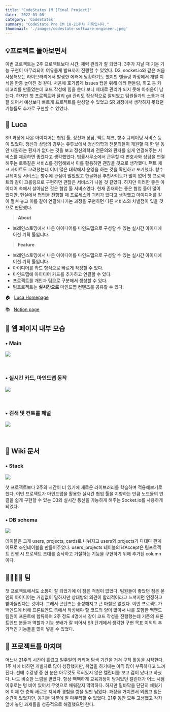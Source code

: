 ```yaml
---
title: "CodeStates IM [Final Project]"
date: '2022-03-08'
category: 'CodeStates'
summary: "CodeState Pre IM 18-21주차 기록입니다."
thumbnail: './images/codestate-software-engineer.jpeg'
---
```


## 💡프로젝트 돌아보면서

이번 프로젝트는 2주 프로젝트보다 시간, 체력 관리가 잘 되었다. 3주가 지날 때 기본 기능 구현이 마무리되어 여유롭게 발표까지 진행할 수 있었다. D3, socket.io와 같은 처음 사용해보는 라이브러리에서 발생한 에러에 당황하기도 했지만 핸들링 과정에서 개발 지식을 한층 높아진 것 같다. 처음에 호기롭게 Issues 탭을 위해 에러 핸들링, 회고 등 카테고리를 만들었는데 코드 작성에 힘을 쏟다 보니 제대로 관리가 되지 못해 아쉬움이 남는다. 하지만 첫 프로젝트와 달리 git 관리도 정상적으로 잘되었고 팀원들과의 소통과 더 잘 되어서 예상보다 빠르게 프로젝트를 완성할 수 있었고 SR 과정에서 생각하지 못했던 기능들도 추가로 구현할 수 있었다.

## 👥 Luca

SR 과정에 나온 아이디어는 협업 툴, 정신과 상담, 팩트 체크, 향수 큐레이팅 서비스 등이 있었다. 정신과 상담의 경우는 유튜브에서 정신의학과 전문의들이 개원할 때 한 달 동안 내원하는 환자가 없다는 것을 보고 정신의학과 전문의와 환자를 쉽게 연결해주는 서비스를 제공하면 좋겠다고 생각했었다. 법률사무소에서 근무할 때 변호사와 상담을 연결해주는 로톡같은 서비스를 경험해봐서 이를 활용하면 괜찮을 것으로 생각했다. 팩트 체크 사이트도 고려했는데 이미 많은 대학에서 운영을 하는 것을 확인하고 포기했다. 향수 큐레이팅 서비스는 향수에 관심이 많았었고 한글화된 추천사이트가 많이 없어 첫 프로젝트와 같이 크롤링으로 구현하면 괜찮은 서비스가 나올 것 같았다. 하지만 이러한 좋은 아이디어 속에서 살아남은 것은 협업 툴 서비스였다. 현재 존재하는 좋은 협업 툴이 많이 있지만, 현실에서 협업을 진행할 때 프로세스와 괴리가 있다고 생각했고 아이디어를 같이 펼쳐 놓고 이를 같이 연결해나가는 과정을 구현하면 다른 서비스와 차별점이 있을 것으로 판단했다.

> **About**

- 브레인스토밍에서 나온 아이디어를 마인드맵으로 구성할 수 있는 실시간 아이디에이션 기획 툴입니다.

> **Feature**

- 브레인스토밍에서 나온 아이디어를 마인드맵으로 구성할 수 있는 실시간 아이디에이션 기획 툴입니다.
- 아이디어를 카드 형식으로 빠르게 작성할 수 있다.
- 마인드맵에 아이디어 카드를 추가하고 연결할 수 있다.
- 프로젝트를 개인과 팀으로 구분해서 생성할 수 있다.
- 팀프로젝트는 **실시간으로** 마인드맵 컨텐츠를 공유할 수 있다.

🏠 &nbsp; <a href="https://luca.solutions/">Luca Homepage</a>

📚 &nbsp; <a href="https://codestates.notion.site/4-CodeJunkies-Luca-ba9bc432b86f449dbec4a71bff86f40f">Notion page</a>

## 🌙 웹 페이지 내부 모습

### • Main

![](https://images.velog.io/images/quato/post/571b5a0d-0397-4721-888b-65852071a899/%E1%84%89%E1%85%B3%E1%84%8F%E1%85%B3%E1%84%85%E1%85%B5%E1%86%AB%E1%84%89%E1%85%A3%E1%86%BA%202022-03-23%20%E1%84%8B%E1%85%A9%E1%84%92%E1%85%AE%208.15.11.png)

&nbsp;

### • 실시간 카드, 마인드맵 동작

![](https://images.velog.io/images/quato/post/91b79f87-866b-4636-ab83-9550434f4e62/%E1%84%89%E1%85%B3%E1%84%8F%E1%85%B3%E1%84%85%E1%85%B5%E1%86%AB%E1%84%89%E1%85%A3%E1%86%BA%202022-03-23%20%E1%84%8B%E1%85%A9%E1%84%92%E1%85%AE%208.14.10.png)

&nbsp;

### • 검색 및 컨트롤 패널

![](https://images.velog.io/images/quato/post/1366b779-3789-455b-8fff-52fb257c733f/%E1%84%89%E1%85%B3%E1%84%8F%E1%85%B3%E1%84%85%E1%85%B5%E1%86%AB%E1%84%89%E1%85%A3%E1%86%BA%202022-03-23%20%E1%84%8B%E1%85%A9%E1%84%92%E1%85%AE%208.14.32.png)

&nbsp;

## 📜 Wiki 문서

### • Stack

![](https://images.velog.io/images/quato/post/ed12fc8b-f237-4939-8962-a9d23e94243b/image.png)

첫 프로젝트보다 2주의 시간이 더 있기에 새로운 라이브러리를 학습하며 적용해보기로 했다. 이번 프로젝트가 마인드맵을 활용한 실시간 협업 툴을 지향하는 만큼 노드들의 연결을 쉽게 구현할 수 있는 D3와 실시간 통신을 가능하게 해주는 Socket.io를 사용하게 되었다.

### • DB schema

![](https://images.velog.io/images/quato/post/4cb80a32-cf49-4f0e-a129-82d0400d4e84/%E1%84%89%E1%85%B3%E1%84%8F%E1%85%B3%E1%84%85%E1%85%B5%E1%86%AB%E1%84%89%E1%85%A3%E1%86%BA%202022-03-23%20%E1%84%8B%E1%85%A9%E1%84%92%E1%85%AE%208.10.30.png)

테이블은 크게 users, projects, cards로 나눠지고 users와 projects가 다대다 관계이므로 조인테이블을 만들어주었다. users_projects 테이블의 isAccept은 팀프로젝트 진행 시 프로젝트 초대를 승낙하고 거절하는 기능을 구현하기 위해 추가된 column이다.

## 👨‍👩‍👦‍👦 팀

첫 프로젝트에서도 소통이 잘 되었기에 이 점은 걱정이 없었다. 팀원들이 좋았던 점은 본인의 아이디어는 거침없이 말하지만 상대방의 의견이 합리적이라고 느껴지면 인정하고 받아들인다는 것이다. 그래서 콘텐츠는 풍성해지고 큰 마찰은 없었다. 이번 프로젝트가 백엔드에 비해 프론트엔드 측에서 작성해야 할 코드의 양이 많아서 나를 포함한 백엔드 팀원이 프론트에 합류하여 2주 정도 4명에서 같이 코드 작성을 진행했는데 기존의 프론트엔드 분들과 역할과 기능 분배가 잘 되어서 SR 단계에서 생각한 구현 목표 이외의 추가적인 기능들을 많이 넣을 수 있었다.

## 🛌 프로젝트를 마치며

어느새 21주의 시간이 흘렀고 일주일의 커리어 탐색 기간을 거쳐 구직 활동을 시작한다. 1주 차에 비하면 개발자로 많이 성장했지만, 취업을 하기에는 아직 많이 부족하다고 느껴진다. 선배 수강생 중 한 분은 아무것도 적혀있지 않은 캘린더를 보고 겁이 났다고 하셨다. 나도 비슷한 느낌을 받았다. 항상 빽빽하게 교육과정이 담겨있던 캘린더가 어느 시점 이후로는 텅 비어 있어서 무엇으로 채워갈지 막막하다. 하지만 밑바닥을 단단히 채웠기에 이제 한 층씩 새로운 지식과 경험을 쌓을 일만 남았다. 과정을 거치면서 외롭고 힘든 순간이 있었지만, 동기들 덕분에 잘 마무리할 수 있었다. 21주 동안 모두 고생했고 각자 앞에 놓인 과제들을 성공적으로 해결했으면 한다.
